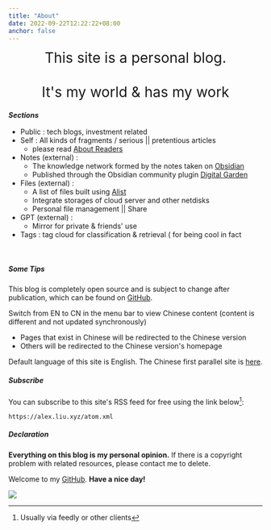 ```yaml
---
title: "About"
date: 2022-09-22T12:22:22+08:00
anchor: false
---
```


<center><span style="font-size:28px">This site is a personal blog.   <br><br>It's my world & has my work</span></center>

##### Sections 

- Public : tech blogs, investment related 
- Self : All kinds of fragments / serious || pretentious articles
	- please read [About Readers](https://alex.liu.xyz/useless/about-readers/)
- Notes (external) : 
	- The knowledge network formed by the notes taken on <a href="https://obsidian.md/" target="_blank">Obsidian</a>
	- Published through the Obsidian community plugin <a href="https://github.com/oleeskild/obsidian-digital-garden" target="_blank">Digital Garden</a>
- Files (external) : 
	- A list of files built using <a href="https://alist.nn.ci/" target="_blank">Alist</a>
	- Integrate storages of cloud server and other netdisks
	- Personal file management || Share
- GPT (external) : 
	- Mirror for private & friends' use
- Tags : tag cloud for classification & retrieval ( for being cool in fact
<br>

##### Some Tips
 This blog is completely open source and is subject to change after publication, which can be found on <a href="https://github.com/AlexLiu2022/blog" target="_blank">GitHub</a>.

Switch from EN to CN in the menu bar to view Chinese content (content is different and not updated synchronously)

- Pages that exist in Chinese  will be redirected to the Chinese version
- Others will be redirected to the Chinese version's homepage

Default language of this site is English. The Chinese first parallel site is <a href="https://eating.work" target="_blank">here</a>.

##### Subscribe 

You can subscribe to this site's RSS feed for free using the link below[^1]:

```url
https://alex.liu.xyz/atom.xml
```

##### Declaration

**Everything on this blog is my personal opinion.** If there is a copyright problem with related resources, please contact me to delete.<br>

Welcome to my <a href="https://github.com/AlexLiu2022" target="_blank">GitHub</a>. **Have a nice day!**

![](https://cdn.jsdelivr.net/gh/AlexLiu2022/resources/img/cloud.jpg)

[^1]: Usually via feedly or other clients

<style>
.post-body {
margin-top: 1em !important;
}
#main {
	padding-top: 88px;
}
#sections{
margin-bottom :16px !important;
}
</style>

<script>
let title = document.querySelector('h1.post-title.p-name');
title.remove();
</script>